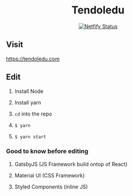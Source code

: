 <h1 align="center">
  Tendoledu
</h1>

<p align="center">
  <a href="https://app.netlify.com/sites/omarryhan/deploys">
    <img alt="Netfify Status" src="https://api.netlify.com/api/v1/badges/bc335ee4-299a-45f7-a16b-3cb6d58233dd/deploy-status" />
  </a>
</p>

## Visit

https://tendoledu.com

## Edit

1. Install Node

2. Install yarn

3. `cd` into the repo

4. `$ yarn`

5. `$ yarn start`

### Good to know before editing

1. GatsbyJS (JS Framework build ontop of React)

2. Material UI (CSS Framework)

3. Styled Components (inline JS)
